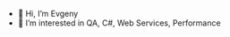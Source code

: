- 👋 Hi, I’m Evgeny
- 👀 I’m interested in QA, C#, Web Services, Performance

<!---
evgenynazarchuk/evgenynazarchuk is a ✨ special ✨ repository because its `README.md` (this file) appears on your GitHub profile.
You can click the Preview link to take a look at your changes.
--->
